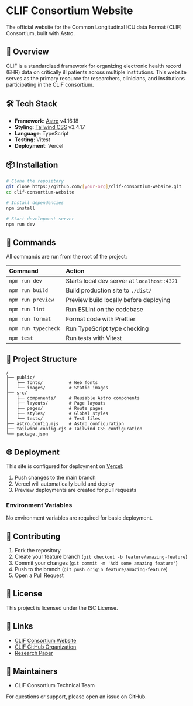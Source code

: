 # CLIF Consortium Website

The official website for the Common Longitudinal ICU data Format (CLIF) Consortium, built with Astro.

## 🚀 Overview

CLIF is a standardized framework for organizing electronic health record (EHR) data on critically ill patients across multiple institutions. This website serves as the primary resource for researchers, clinicians, and institutions participating in the CLIF consortium.

## 🛠️ Tech Stack

- **Framework**: [Astro](https://astro.build) v4.16.18
- **Styling**: [Tailwind CSS](https://tailwindcss.com) v3.4.17
- **Language**: TypeScript
- **Testing**: Vitest
- **Deployment**: Vercel

## 📦 Installation

```bash
# Clone the repository
git clone https://github.com/[your-org]/clif-consortium-website.git
cd clif-consortium-website

# Install dependencies
npm install

# Start development server
npm run dev
```

## 🧞 Commands

All commands are run from the root of the project:

| Command             | Action                                      |
| :------------------ | :------------------------------------------ |
| `npm run dev`       | Starts local dev server at `localhost:4321` |
| `npm run build`     | Build production site to `./dist/`          |
| `npm run preview`   | Preview build locally before deploying      |
| `npm run lint`      | Run ESLint on the codebase                  |
| `npm run format`    | Format code with Prettier                   |
| `npm run typecheck` | Run TypeScript type checking                |
| `npm test`          | Run tests with Vitest                       |

## 📁 Project Structure

```
/
├── public/
│   ├── fonts/          # Web fonts
│   └── images/         # Static images
├── src/
│   ├── components/     # Reusable Astro components
│   ├── layouts/        # Page layouts
│   ├── pages/          # Route pages
│   ├── styles/         # Global styles
│   └── tests/          # Test files
├── astro.config.mjs    # Astro configuration
├── tailwind.config.cjs # Tailwind CSS configuration
└── package.json
```

## 🌐 Deployment

This site is configured for deployment on [Vercel](https://vercel.com):

1. Push changes to the main branch
2. Vercel will automatically build and deploy
3. Preview deployments are created for pull requests

### Environment Variables

No environment variables are required for basic deployment.

## 🤝 Contributing

1. Fork the repository
2. Create your feature branch (`git checkout -b feature/amazing-feature`)
3. Commit your changes (`git commit -m 'Add some amazing feature'`)
4. Push to the branch (`git push origin feature/amazing-feature`)
5. Open a Pull Request

## 📄 License

This project is licensed under the ISC License.

## 🔗 Links

- [CLIF Consortium Website](https://clif-consortium.org)
- [CLIF GitHub Organization](https://github.com/Common-Longitudinal-ICU-data-Format)
- [Research Paper](https://link.springer.com/article/10.1007/s00134-025-07848-7)

## 👥 Maintainers

- CLIF Consortium Technical Team

For questions or support, please open an issue on GitHub.
